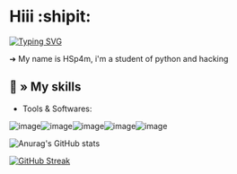 # Hiii :shipit:

  [![Typing SVG](https://readme-typing-svg.demolab.com?font=Montserrat&weight=500&size=24&pause=1000&color=F70000&center=true&vCenter=true&width=435&lines=Python+and+hacking;HSp4m)](https://git.io/typing-svg)
  
➜ My name is HSp4m, i'm a student of python and hacking

## 💫 » My skills

- Tools & Softwares:

![image](https://user-images.githubusercontent.com/128655111/227801505-562ca1d2-1e82-4878-9af3-20f5a47d7f32.png)![image](https://user-images.githubusercontent.com/128655111/227801513-79ba8116-3230-4a6a-b27c-7525c03c7af3.png)![image](https://user-images.githubusercontent.com/128655111/227801529-c3a4f13d-a50d-4ace-824a-6411cf381732.png)![image](https://user-images.githubusercontent.com/128655111/227801531-0c088299-b48e-44b6-b606-82509d3a10a0.png)![image](https://user-images.githubusercontent.com/128655111/227801534-0e469ae3-d058-4018-91da-a8969d25531a.png)


![Anurag's GitHub stats](https://github-readme-stats.vercel.app/api?username=HSp4m&show_icons=true&theme=dark)

[![GitHub Streak](https://streak-stats.demolab.com?user=HSp4m&theme=dark&hide_border=true&border_radius=10&mode=weekly)](https://git.io/streak-stats)
